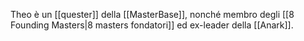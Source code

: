 Theo è un [[quester]] della [[MasterBase]], nonché membro degli [[8 Founding Masters|8 masters fondatori]] ed ex-leader della [[Anark]].